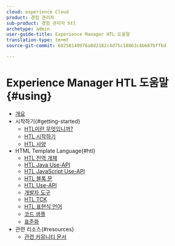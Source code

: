 ```yaml
---
cloud: experience Cloud
product: 경험 관리자
sub-product: 경험 관리자 htl
archetype: admin
user-guide-title: Experience Manager HTL 도움말
translation-type: tm+mt
source-git-commit: 60258140976a8d2182c4d75c18863c4b607bffbd

---
```



# Experience Manager HTL 도움말 {#using}

+ [개요](overview.md)
+ 시작하기{#getting-started}
   + [HTL이란 무엇입니까?](update.md)
   + [HTL 시작하기](getting-started.md)
   + [HTL 사양](htl-specification.md)
+ HTML Template Language{#htl}
   + [HTL 전역 개체](global-objects.md)
   + [HTL Java Use-API](use-api-java.md)
   + [HTL JavaScript Use-API](use-api-javascript.md)
   + [HTL 블록 문](block-statements.md)
   + [HTL Use-API](use-api.md)
   + [개발자 도구](dev-tools.md)
   + [HTL TCK](htl-tck.md)
   + [HTL 표현식 언어](expression-language.md)
   + [코드 샘플](code-samples.md)
   + [표준화](standardization.md)
+ 관련 리소스{#resources}
   + [관련 커뮤니티 문서](related-community-articles.md)
